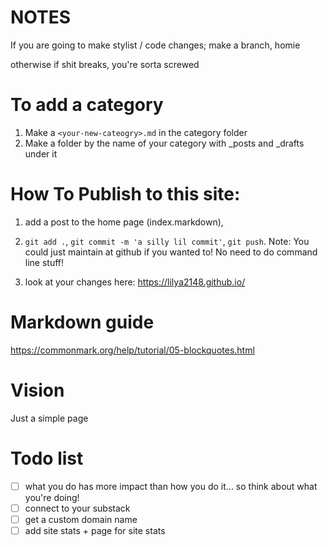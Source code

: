# NOTES
If you are going to make stylist / code changes; make a branch, homie

otherwise if shit breaks, you're sorta screwed

# To add a category
1) Make a `<your-new-cateogry>.md` in the category folder
2) Make a folder by the name of your category with _posts and _drafts under it

# How To Publish to this site:

1) add a post to the home page (index.markdown), 

2) `git add .`, `git commit -m 'a silly lil commit'`, `git push`. Note: You could just maintain at github if you wanted to! No need to do command line stuff!

3) look at your changes here: https://lilya2148.github.io/

# Markdown guide
https://commonmark.org/help/tutorial/05-blockquotes.html

# Vision
Just a simple page

# Todo list
- [ ] what you do has more impact than how you do it... so think about what you're doing!
- [ ] connect to your substack
- [ ] get a custom domain name
- [ ] add site stats + page for site stats
